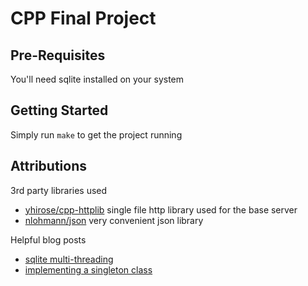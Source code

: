 # CPP Final Project

## Pre-Requisites

You'll need sqlite installed on your system

## Getting Started

Simply run `make` to get the project running

## Attributions

3rd party libraries used

- [yhirose/cpp-httplib](https://github.com/yhirose/cpp-httplib) single file http library used for the base server
- [nlohmann/json](https://github.com/nlohmann/json) very convenient json library

Helpful blog posts

- [sqlite multi-threading](https://www.codeproject.com/Articles/5379574/More-SQLite-Multi-threading)
- [implementing a singleton class](https://www.geeksforgeeks.org/implementation-of-singleton-class-in-cpp/)
